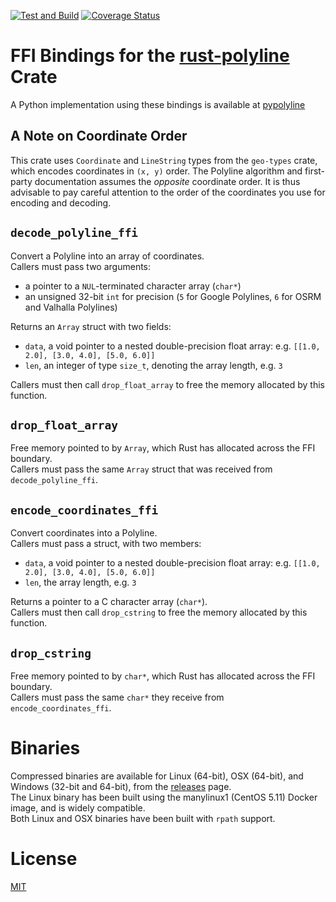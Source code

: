 [![Test and Build](https://github.com/urschrei/polyline-ffi/actions/workflows/test.yml/badge.svg)](https://github.com/urschrei/polyline-ffi/actions/workflows/test.yml) [![Coverage Status](https://coveralls.io/repos/github/urschrei/polyline-ffi/badge.svg?branch=master)](https://coveralls.io/github/urschrei/polyline-ffi?branch=master)

# FFI Bindings for the [rust-polyline](https://github.com/georust/rust-polyline) Crate
A Python implementation using these bindings is available at [pypolyline](https://github.com/urschrei/pypolyline)

## A Note on Coordinate Order

This crate uses `Coordinate` and `LineString` types from the `geo-types` crate, which encodes coordinates in `(x, y)` order. The Polyline algorithm and first-party documentation assumes the _opposite_ coordinate order. It is thus advisable to pay careful attention to the order of the coordinates you use for encoding and decoding.

## `decode_polyline_ffi`
Convert a Polyline into an array of coordinates.  
Callers must pass two arguments:

- a pointer to a `NUL`-terminated character array (`char*`)
- an unsigned 32-bit `int` for precision (`5` for Google Polylines, `6` for OSRM and Valhalla Polylines)  

Returns an `Array` struct with two fields:
- `data`, a void pointer to a nested double-precision float array: e.g. `[[1.0, 2.0], [3.0, 4.0], [5.0, 6.0]]`
- `len`, an integer of type `size_t`, denoting the array length, e.g. `3`

Callers must then call `drop_float_array` to free the memory allocated by this function.

## `drop_float_array`
Free memory pointed to by `Array`, which Rust has allocated across the FFI boundary.  
Callers must pass the same `Array` struct that was received from `decode_polyline_ffi`.

## `encode_coordinates_ffi`
Convert coordinates into a Polyline.  
Callers must pass a struct, with two members:
- `data`, a void pointer to a nested double-precision float array: e.g. `[[1.0, 2.0], [3.0, 4.0], [5.0, 6.0]]`
- `len`, the array length, e.g. `3`

Returns a pointer to a C character array (`char*`).  
Callers must then call `drop_cstring` to free the memory allocated by this function.

## `drop_cstring`
Free memory pointed to by `char*`, which Rust has allocated across the FFI boundary.  
Callers must pass the same `char*` they receive from `encode_coordinates_ffi`.

# Binaries
Compressed binaries are available for Linux (64-bit), OSX (64-bit), and Windows (32-bit and 64-bit), from the [releases](https://github.com/urschrei/polyline-ffi/releases) page.  
The Linux binary has been built using the manylinux1 (CentOS 5.11) Docker image, and is widely compatible.  
Both Linux and OSX binaries have been built with `rpath` support.

# License
[MIT](license.txt)

